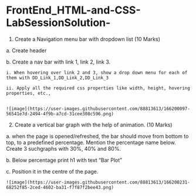 # FrontEnd_HTML-and-CSS-LabSessionSolution-
1. Create a Navigation menu bar with dropdown list (10 Marks)

  a. Create header
  
  b. Create a nav bar with link 1, link 2, link 3.
  
    i. When hovering over link 2 and 3, show a drop down menu for each of them with DD_Link_1,DD_Link_2,DD_Link_3
    
    ii. Apply all the required css properties like width, height, hovering properties, etc.,
    
    
    ![image](https://user-images.githubusercontent.com/88813613/166200097-56541e7d-2494-4f9b-a7cd-31cee308c596.png)
    
2. Create a vertical bar graph with the help of animation. (10 Marks)

  a. when the page is opened/refreshed, the bar should move from bottom to top, to a predefined percentage. Mention the percentage name below. Create 3 suchgraphs with 30%, 40% and 80%.
  
  b. Below percentage print h1 with text “Bar Plot”
  
  c. Position it in the centre of the page.
  
  
    ![image](https://user-images.githubusercontent.com/88813613/166200231-68252f85-2ced-4602-ba31-f7f87f2bee43.png)
